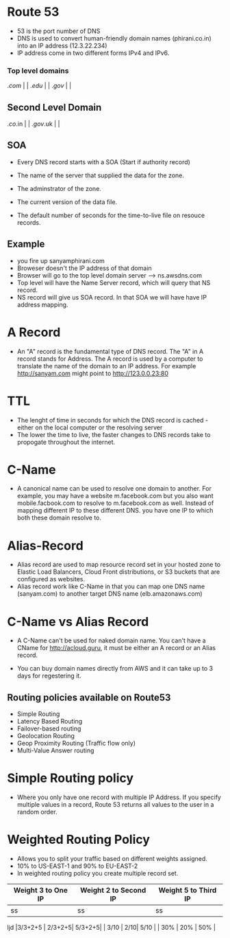 # Route 53

- 53 is the port number of DNS
- DNS is used to convert human-friendly domain names (phirani.co.in) into an IP address (12.3.22.234)
- IP address come in two different forms IPv4 and IPv6.

### Top level domains

.*com* | |
.*edu* | |
.*gov* | |

## Second Level Domain

.*co*.in | |
.*gov*.uk | |

## SOA

- Every DNS record starts with a SOA (Start if authority record)

- The name of the server that supplied the data for the zone.
- The adminstrator of the zone.
- The current version of the data file.
- The default number of seconds for the time-to-live file on resouce records.

## Example

- you fire up sanyamphirani.com
- Broweser doesn't the IP address of that domain
- Browser will go to the top level domain server --> ns.awsdns.com
- Top level will have the Name Server record, which will query that NS record.
- NS record will give us SOA record. In that SOA we will have have IP address mapping.

# A Record

- An "A" record is the fundamental type of DNS record. The "A" in A record stands for Address. The A record is used by a computer to translate the name of the domain to an IP address. For example http://sanyam.com might point to http://123.0.0.23:80

# TTL

- The lenght of time in seconds for which the DNS record is cached - either on the local computer or the resolving server
- The lower the time to live, the faster changes to DNS records take to propogate throughout the internet.

# C-Name

- A canonical name can be used to resolve one domain to another. For example, you may have a website m.facebook.com but you also want mobile.facbook.com to resolve to m.facebook.com as well. Instead of mapping different IP to these different DNS. you have one IP to which both these domain resolve to.

# Alias-Record

- Alias record are used to map resource record set in your hosted zone to Elastic Load Balancers, Cloud Front distributions, or S3 buckets that are configured as websites.
- Alias record work like C-Name in that you can map one DNS name (sanyam.com) to another target DNS name (elb.amazonaws.com)

# C-Name vs Alias Record

- A C-Name can't be used for naked domain name. You can't have a CName for http://acloud.guru, it must be either an A record or an Alias record.

- You can buy domain names directly from AWS and it can take up to 3 days for regestering it.

## Routing policies available on Route53

- Simple Routing
- Latency Based Routing
- Failover-based routing
- Geolocation Routing
- Geop Proximity Routing (Traffic flow only)
- Multi-Value Answer routing

# Simple Routing policy

- Where you only have one record with multiple IP Address. If you specify multiple values in a record, Route 53 returns all values to the user in a random order.


# Weighted Routing Policy

- Allows you to split your traffic based on different weights assigned.
- 10% to US-EAST-1 and 90% to EU-EAST-2
- In weighted routing policy you create multiple record set.

|Weight 3 to One IP | Weight 2 to Second IP | Weight 5 to Third IP|
|-------------------|-----------------------|---------------------|
|ss|ss|ss|

ljd 
|3/3+2+5		    | 2/3+2+5| 5/3+2+5|
|	3/10		    |	2/10| 5/10	|
|	30%			    | 	20%	| 	50%	|